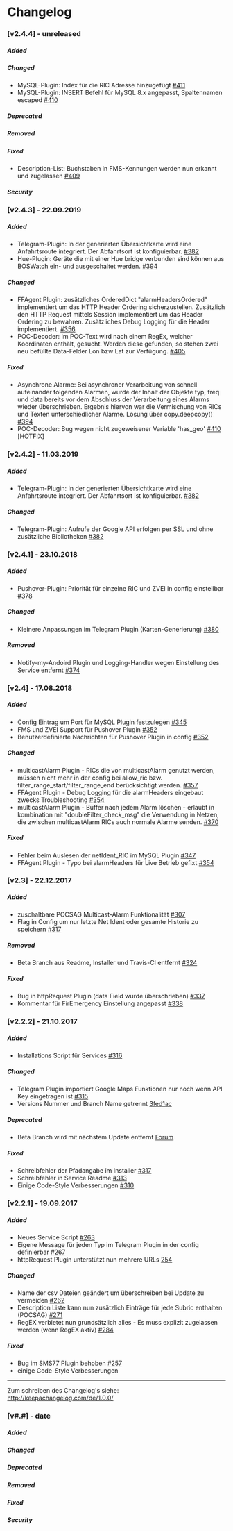 # Changelog

### __[v2.4.4]__ - unreleased
##### Added
##### Changed
- MySQL-Plugin: Index für die RIC Adresse hinzugefügt [#411](https://github.com/Schrolli91/BOSWatch/issues/411)
- MySQL-Plugin: INSERT Befehl für MySQL 8.x angepasst, Spaltennamen escaped [#410](https://github.com/Schrolli91/BOSWatch/issues/410)
##### Deprecated
##### Removed
##### Fixed
- Description-List: Buchstaben in FMS-Kennungen werden nun erkannt und zugelassen [#409](https://github.com/Schrolli91/BOSWatch/issues/409)
##### Security


### __[v2.4.3]__ - 22.09.2019
##### Added
- Telegram-Plugin: In der generierten Übersichtkarte wird eine Anfahrtsroute integriert. Der Abfahrtsort ist konfiguierbar. [#382](https://github.com/Schrolli91/BOSWatch/pull/382)
- Hue-Plugin: Geräte die mit einer Hue bridge verbunden sind können aus BOSWatch ein- und ausgeschaltet werden. [#394](https://github.com/Schrolli91/BOSWatch/issues/394)
##### Changed
- FFAgent Plugin: zusätzliches OrderedDict "alarmHeadersOrdered" implementiert um das HTTP Header Ordering sicherzustellen. Zusätzlich den HTTP Request mittels Session implementiert um das Header Ordering zu bewahren. Zusätzliches Debug Logging für die Header implementiert. [#356](https://github.com/Schrolli91/BOSWatch/issues/356)
- POC-Decoder: Im POC-Text wird nach einem RegEx, welcher Koordinaten enthält, gesucht. Werden diese gefunden, so stehen zwei neu befüllte Data-Felder Lon bzw Lat zur Verfügung. [#405](https://github.com/Schrolli91/BOSWatch/pull/405)
##### Fixed
- Asynchrone Alarme: Bei asynchroner Verarbeitung von schnell aufeinander folgenden Alarmen, wurde der Inhalt der Objekte typ, freq und data bereits vor dem Abschluss der Verarbeitung eines Alarms wieder überschrieben. Ergebnis hiervon war die Vermischung von RICs und Texten unterschiedlicher Alarme. Lösung über copy.deepcopy() [#394](https://github.com/Schrolli91/BOSWatch/issues/394)
- POC-Decoder: Bug wegen nicht zugeweisener Variable 'has_geo' [#410](https://github.com/Schrolli91/BOSWatch/issues/413) [HOTFIX]


### __[v2.4.2]__ - 11.03.2019
##### Added
- Telegram-Plugin: In der generierten Übersichtkarte wird eine Anfahrtsroute integriert. Der Abfahrtsort ist konfiguierbar. [#382](https://github.com/Schrolli91/BOSWatch/pull/382)
##### Changed
- Telegram-Plugin: Aufrufe der Google API erfolgen per SSL und ohne zusätzliche Bibliotheken [#382](https://github.com/Schrolli91/BOSWatch/pull/382)


### __[v2.4.1]__ - 23.10.2018
##### Added
- Pushover-Plugin: Priorität für einzelne RIC und ZVEI in config einstellbar [#378](https://github.com/Schrolli91/BOSWatch/pull/378)
##### Changed
- Kleinere Anpassungen im Telegram Plugin (Karten-Generierung) [#380](https://github.com/Schrolli91/BOSWatch/pull/380)
##### Removed
- Notify-my-Andoird Plugin und Logging-Handler wegen Einstellung des Service entfernt [#374](https://github.com/Schrolli91/BOSWatch/pull/374)


### __[v2.4]__ - 17.08.2018
##### Added
- Config Eintrag um Port für MySQL Plugin festzulegen [#345](https://github.com/Schrolli91/BOSWatch/pull/345)
- FMS und ZVEI Support für Pushover Plugin [#352](https://github.com/Schrolli91/BOSWatch/pull/352)
- Benutzerdefinierte Nachrichten für Pushover Plugin in config [#352](https://github.com/Schrolli91/BOSWatch/pull/352)
##### Changed
- multicastAlarm Plugin - RICs die von multicastAlarm genutzt werden, müssen nicht mehr in der config bei allow_ric bzw. filter_range_start/filter_range_end berücksichtigt werden. [#357](https://github.com/Schrolli91/BOSWatch/pull/357)
- FFAgent Plugin - Debug Logging für die alarmHeaders eingebaut zwecks Troubleshooting [#354](https://github.com/Schrolli91/BOSWatch/pull/354)
- multicastAlarm Plugin - Buffer nach jedem Alarm löschen - erlaubt in kombination mit "doubleFilter_check_msg" die Verwendung in Netzen, die zwischen multicastAlarm RICs auch normale Alarme senden. [#370](https://github.com/Schrolli91/BOSWatch/pull/370)
##### Fixed
- Fehler beim Auslesen der netIdent_RIC im MySQL Plugin [#347](https://github.com/Schrolli91/BOSWatch/pull/347)
- FFAgent Plugin - Typo bei alarmHeaders für Live Betrieb gefixt [#354](https://github.com/Schrolli91/BOSWatch/pull/354)


### __[v2.3]__ - 22.12.2017
##### Added
- zuschaltbare POCSAG Multicast-Alarm Funktionalität [#307](https://github.com/Schrolli91/BOSWatch/pull/307)
- Flag in Config um nur letzte Net Ident oder gesamte Historie zu speichern [#317](https://github.com/Schrolli91/BOSWatch/pull/317)
##### Removed
- Beta Branch aus Readme, Installer und Travis-CI entfernt [#324](https://github.com/Schrolli91/BOSWatch/pull/324)
##### Fixed
- Bug in httpRequest Plugin (data Field wurde überschrieben) [#337](https://github.com/Schrolli91/BOSWatch/pull/337)
- Kommentar für FirEmergency Einstellung angepasst [#338](https://github.com/Schrolli91/BOSWatch/pull/338)


### __[v2.2.2]__ - 21.10.2017
##### Added
- Installations Script für Services [#316](https://github.com/Schrolli91/BOSWatch/pull/316)
##### Changed
- Telegram Plugin importiert Google Maps Funktionen nur noch wenn API Key eingetragen ist [#315](https://github.com/Schrolli91/BOSWatch/pull/315)
- Versions Nummer und Branch Name getrennt [3fed1ac](https://github.com/Schrolli91/BOSWatch/commit/3fed1ac12af8690213766e0e81d71c237530ed2c)
##### Deprecated
- Beta Branch wird mit nächstem Update entfernt [Forum](http://boswatch.de/index.php?thread/16-beta-branch-abschaffen/&postID=113#post113)
##### Fixed
- Schreibfehler der Pfadangabe im Installer [#317](https://github.com/Schrolli91/BOSWatch/pull/317)
- Schreibfehler in Service Readme [#313](https://github.com/Schrolli91/BOSWatch/issues/313)
- Einige Code-Style Verbesserungen [#310](https://github.com/Schrolli91/BOSWatch/pull/310)


### __[v2.2.1]__ - 19.09.2017
##### Added
- Neues Service Script [#263](https://github.com/Schrolli91/BOSWatch/pull/263)
- Eigene Message für jeden Typ im Telegram Plugin in der config definierbar [#267](https://github.com/Schrolli91/BOSWatch/pull/267)
- httpRequest Plugin unterstützt nun mehrere URLs [254](https://github.com/Schrolli91/BOSWatch/pull/254)

##### Changed
- Name der csv Dateien geändert um überschreiben bei Update zu vermeiden [#262](https://github.com/Schrolli91/BOSWatch/pull/262)
- Description Liste kann nun zusätzlich Einträge für jede Subric enthalten (POCSAG) [#271](https://github.com/Schrolli91/BOSWatch/pull/271)
- RegEX verbietet nun grundsätzlich alles - Es muss explizit zugelassen werden (wenn RegEX aktiv) [#284](https://github.com/Schrolli91/BOSWatch/pull/284)

##### Fixed
- Bug im SMS77 Plugin behoben [#257](https://github.com/Schrolli91/BOSWatch/issues/257)
- einige Code-Style Verbesserungen


----------------------------


Zum schreiben des Changelog's siehe:
http://keepachangelog.com/de/1.0.0/

### __[v#.#]__ - date
##### Added
##### Changed
##### Deprecated
##### Removed
##### Fixed
##### Security

